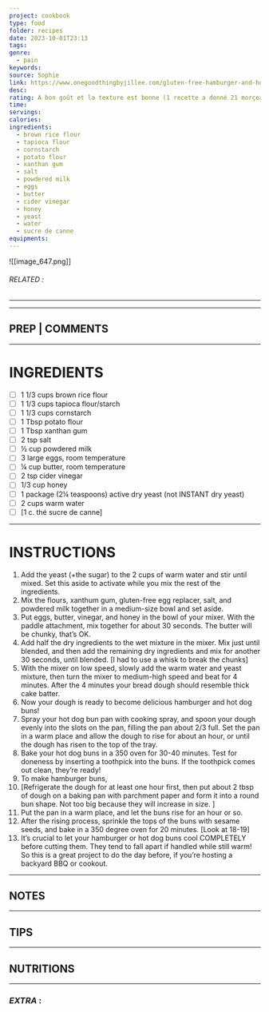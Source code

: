 ```yaml
---
project: cookbook
type: food
folder: recipes
date: 2023-10-01T23:13
tags: 
genre:
  - pain
keywords: 
source: Sophie
link: https://www.onegoodthingbyjillee.com/gluten-free-hamburger-and-hot-dog-buns/?utm_source=DailyRSSNewsletter&utm_medium=Email&utm_content=Button&utm_campaign=RSSNewsletter
desc: 
rating: A bon goût et la texture est bonne (1 recette a donné 21 morçeaux qui peuvent servir de dessus ou de dessous) Essayer les variantes en rouge plus bas
time: 
servings: 
calories: 
ingredients:
  - brown rice flour
  - tapioca flour
  - cornstarch
  - potato flour
  - xanthan gum
  - salt
  - powdered milk
  - eggs
  - butter
  - cider vinegar
  - honey
  - yeast
  - water
  - sucre de canne
equipments:
---
```


![[image_647.png]]
###### *RELATED* : 
---


---
## PREP | COMMENTS



---
# INGREDIENTS

- [ ] 1 1/3 cups brown rice flour
- [ ] 1 1/3 cups tapioca flour/starch
- [ ] 1 1/3 cups cornstarch
- [ ] 1 Tbsp potato flour
- [ ] 1 Tbsp xanthan gum
- [ ] 2 tsp salt
- [ ] ½ cup powdered milk
- [ ] 3 large eggs, room temperature
- [ ] ¼ cup butter, room temperature
- [ ] 2 tsp cider vinegar
- [ ] 1/3 cup honey
- [ ] 1 package (2¼ teaspoons) active dry yeast (not INSTANT dry yeast)
- [ ] 2 cups warm water
- [ ] [1 c. thé sucre de canne]

---
# INSTRUCTIONS

1. Add the yeast (+the sugar) to the 2 cups of warm water and stir until mixed. Set this aside to activate while you mix the rest of the ingredients.
2. Mix the flours, xanthum gum, gluten-free egg replacer, salt, and powdered milk together in a medium-size bowl and set aside.
3. Put eggs, butter, vinegar, and honey in the bowl of your mixer. With the paddle attachment, mix together for about 30 seconds. The butter will be chunky, that’s OK.
4. Add half the dry ingredients to the wet mixture in the mixer. Mix just until blended, and then add the remaining dry ingredients and mix for another 30 seconds, until blended. [I had to use a whisk to break the chunks]
5. With the mixer on low speed, slowly add the warm water and yeast mixture, then turn the mixer to medium-high speed and beat for 4 minutes. After the 4 minutes your bread dough should resemble thick cake batter.
6. Now your dough is ready to become delicious hamburger and hot dog buns!
7. Spray your hot dog bun pan with cooking spray, and spoon your dough evenly into the slots on the pan, filling the pan about 2/3 full. Set the pan in a warm place and allow the dough to rise for about an hour, or until the dough has risen to the top of the tray.
8. Bake your hot dog buns in a 350 oven for 30-40 minutes. Test for doneness by inserting a toothpick into the buns. If the toothpick comes out clean, they’re ready!
9. To make hamburger buns,
10. [Refrigerate the dough for at least one hour first, then put about 2 tbsp of dough on a baking pan with parchment paper and form it into a round bun shape. Not too big because they will increase in size. ]
11. Put the pan in a warm place, and let the buns rise for an hour or so.
12. After the rising process, sprinkle the tops of the buns with sesame seeds, and bake in a 350 degree oven for 20 minutes. [Look at 18-19]
13. It’s crucial to let your hamburger or hot dog buns cool COMPLETELY before cutting them. They tend to fall apart if handled while still warm! So this is a great project to do the day before, if you’re hosting a backyard BBQ or cookout.

---
## NOTES



---
## TIPS



---
## NUTRITIONS



---
### *EXTRA* :



